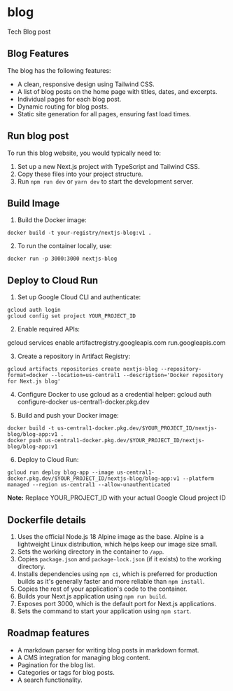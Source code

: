 # blog
Tech Blog post


## Blog Features

The blog has the following features:

- A clean, responsive design using Tailwind CSS.
- A list of blog posts on the home page with titles, dates, and excerpts.
- Individual pages for each blog post.
- Dynamic routing for blog posts.
- Static site generation for all pages, ensuring fast load times.

## Run blog post

To run this blog website, you would typically need to:

1. Set up a new Next.js project with TypeScript and Tailwind CSS.
2. Copy these files into your project structure.
3. Run `npm run dev` or `yarn dev` to start the development server.

## Build Image


1. Build the Docker image:

```
docker build -t your-registry/nextjs-blog:v1 .

```

2. To run the container locally, use:

```
docker run -p 3000:3000 nextjs-blog
```


## Deploy to Cloud Run

1. Set up Google Cloud CLI and authenticate:

```
gcloud auth login
gcloud config set project YOUR_PROJECT_ID
```

2. Enable required APIs:

gcloud services enable artifactregistry.googleapis.com run.googleapis.com



3. Create a repository in Artifact Registry:

```
gcloud artifacts repositories create nextjs-blog --repository-format=docker --location=us-central1 --description='Docker repository for Next.js blog'
```


4. Configure Docker to use gcloud as a credential helper:
gcloud auth configure-docker us-central1-docker.pkg.dev


5. Build and push your Docker image:

```
docker build -t us-central1-docker.pkg.dev/$YOUR_PROJECT_ID/nextjs-blog/blog-app:v1 .
docker push us-central1-docker.pkg.dev/$YOUR_PROJECT_ID/nextjs-blog/blog-app:v1
```

6. Deploy to Cloud Run:

```
gcloud run deploy blog-app --image us-central1-docker.pkg.dev/$YOUR_PROJECT_ID/nextjs-blog/blog-app:v1 --platform managed --region us-central1 --allow-unauthenticated
```


**Note:** Replace YOUR_PROJECT_ID with your actual Google Cloud project ID

## Dockerfile details

1. Uses the official Node.js 18 Alpine image as the base. Alpine is a lightweight Linux distribution, which helps keep our image size small.
2. Sets the working directory in the container to `/app`.
3. Copies `package.json` and `package-lock.json` (if it exists) to the working directory.
4. Installs dependencies using `npm ci`, which is preferred for production builds as it's generally faster and more reliable than `npm install`.
5. Copies the rest of your application's code to the container.
6. Builds your Next.js application using `npm run build`.
7. Exposes port 3000, which is the default port for Next.js applications.
8. Sets the command to start your application using `npm start`.


## Roadmap features

* A markdown parser for writing blog posts in markdown format.
* A CMS integration for managing blog content.
* Pagination for the blog list.
* Categories or tags for blog posts.
* A search functionality.